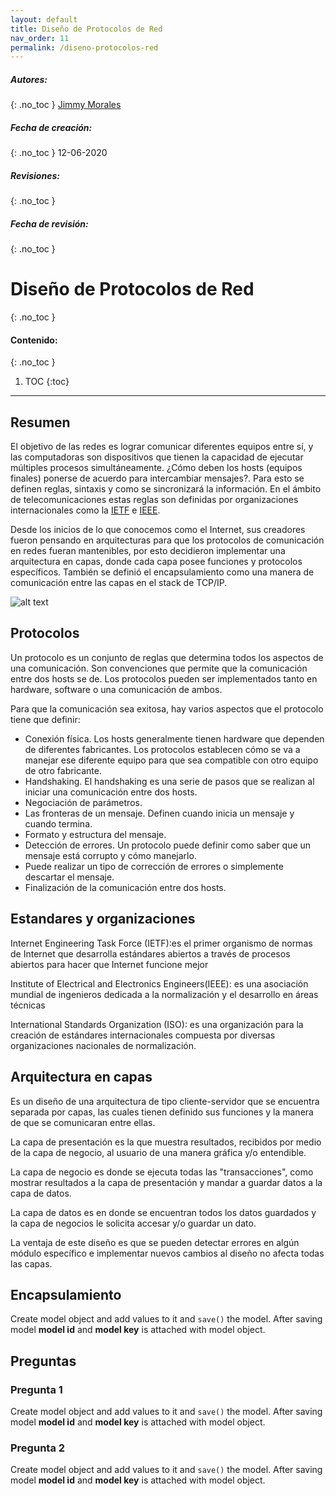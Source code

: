 ```yaml
---
layout: default
title: Diseño de Protocolos de Red
nav_order: 11
permalink: /diseno-protocolos-red
---
```

##### **Autores:** 
{: .no_toc }
[Jimmy Morales](https://github.com/jimmymorales)

##### **Fecha de creación:** 
{: .no_toc }
12-06-2020

##### **Revisiones:**  
{: .no_toc }

##### **Fecha de revisión:** 
{: .no_toc }

# Diseño de Protocolos de Red
{: .no_toc }

#### Contenido:
{: .no_toc }

1. TOC
{:toc}

---


## Resumen
El objetivo de las redes es lograr comunicar diferentes equipos entre sí, y las computadoras son dispositivos que tienen la capacidad de ejecutar múltiples procesos simultáneamente. ¿Cómo deben los hosts (equipos finales) ponerse de acuerdo para intercambiar mensajes?. Para esto se definen reglas, sintaxis y como se sincronizará la información. En el ámbito de telecomunicaciones estas reglas son definidas por organizaciones internacionales como la [IETF] e [IEEE].

Desde los inicios de lo que conocemos como el Internet, sus creadores fueron pensando en arquitecturas para que los protocolos de comunicación en redes fueran mantenibles, por esto decidieron implementar una arquitectura en capas, donde cada capa posee funciones y protocolos específicos. También se definió el encapsulamiento como una manera de comunicación entre las capas en el stack de TCP/IP.

![alt text](https://upload.wikimedia.org/wikipedia/commons/thumb/7/7f/US_Navy_030611-N-3160B-003_Signalman_Seaman_Adrian_Delaney_practices_his_semaphore.jpg/320px-US_Navy_030611-N-3160B-003_Signalman_Seaman_Adrian_Delaney_practices_his_semaphore.jpg)

## Protocolos
Un protocolo es un conjunto de reglas que determina todos los aspectos de una comunicación. Son convenciones que permite que la comunicación entre dos hosts se de. Los protocolos pueden ser implementados tanto en hardware, software o una comunicación de ambos.

Para que la comunicación sea exitosa, hay varios aspectos que el protocolo tiene que definir:
  * Conexión física. Los hosts generalmente tienen hardware que dependen de diferentes fabricantes. Los protocolos establecen cómo se va a manejar ese diferente equipo para que sea compatible con otro equipo de otro fabricante.
  * Handshaking. El handshaking es una serie de pasos que se realizan al iniciar una comunicación entre dos hosts.
  * Negociación de parámetros.
  * Las fronteras de un mensaje. Definen cuando inicia un mensaje y cuando termina.
  * Formato y estructura del mensaje.
  * Detección de errores. Un protocolo puede definir como saber que un mensaje está corrupto y cómo manejarlo.
  * Puede realizar un tipo de corrección de errores o simplemente descartar el mensaje.
  * Finalización de la comunicación entre dos hosts.


## Estandares y organizaciones
Internet Engineering Task Force (IETF):es el primer organismo de normas de Internet que desarrolla estándares  abiertos a través de procesos abiertos para hacer que Internet funcione  mejor

Institute of Electrical and Electronics Engineers(IEEE): es una asociación mundial de ingenieros dedicada a la normalización y el desarrollo en áreas técnicas

International Standards Organization (ISO): es una organización para la creación de estándares internacionales compuesta por diversas organizaciones nacionales de normalización.



## Arquitectura en capas
Es un diseño de una arquitectura de tipo cliente-servidor que se encuentra separada por capas, las cuales tienen definido sus funciones y la manera de que se comunicaran entre ellas.

La capa de presentación es la que muestra resultados, recibidos por medio de la capa de negocio, al usuario de una manera gráfica y/o entendible.

La capa de negocio es donde se ejecuta todas las "transacciones", como mostrar resultados a la capa de presentación y mandar a guardar datos a la capa de datos.

La capa de datos es en donde se encuentran todos los datos guardados y la capa de negocios le solicita accesar y/o guardar un dato.

La ventaja de este diseño es que se pueden detectar errores en algún módulo específico e implementar nuevos cambios al diseño no afecta todas las capas.

## Encapsulamiento
Create model object and add values to it and `save()` the model. After saving model **model id** and 
**model key** is attached with model object.


## Preguntas

### Pregunta 1
Create model object and add values to it and `save()` the model. After saving model **model id** and 
**model key** is attached with model object.

### Pregunta 2
Create model object and add values to it and `save()` the model. After saving model **model id** and 
**model key** is attached with model object.

[IETF]: https://www.ietf.org/
[IEEE]: https://www.ieee.org/
